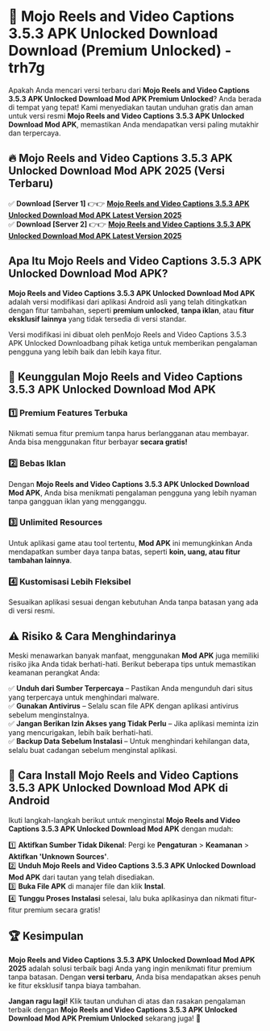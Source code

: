# 🎯 Mojo Reels and Video Captions 3.5.3 APK Unlocked Download  Download (Premium Unlocked) -  trh7g

Apakah Anda mencari versi terbaru dari **Mojo Reels and Video Captions 3.5.3 APK Unlocked Download Mod APK Premium Unlocked**? Anda berada di tempat yang tepat! Kami menyediakan tautan unduhan gratis dan aman untuk versi resmi **Mojo Reels and Video Captions 3.5.3 APK Unlocked Download Mod APK**, memastikan Anda mendapatkan versi paling mutakhir dan terpercaya.

## 🔥 Mojo Reels and Video Captions 3.5.3 APK Unlocked Download Mod APK 2025 (Versi Terbaru)

✅ **Download [Server 1]** 👉👉 [**Mojo Reels and Video Captions 3.5.3 APK Unlocked Download Mod APK Latest Version 2025**](https://momento.my/?title=Mojo_Reels_and_Video_Captions_3.5.3_APK_Unlocked_Download)  
✅ **Download [Server 2]** 👉👉 [**Mojo Reels and Video Captions 3.5.3 APK Unlocked Download Mod APK Latest Version 2025**](https://momento.my/?title=Mojo_Reels_and_Video_Captions_3.5.3_APK_Unlocked_Download)  

## Apa Itu Mojo Reels and Video Captions 3.5.3 APK Unlocked Download Mod APK?

**Mojo Reels and Video Captions 3.5.3 APK Unlocked Download Mod APK** adalah versi modifikasi dari aplikasi Android asli yang telah ditingkatkan dengan fitur tambahan, seperti **premium unlocked**, **tanpa iklan**, atau **fitur eksklusif lainnya** yang tidak tersedia di versi standar.

Versi modifikasi ini dibuat oleh penMojo Reels and Video Captions 3.5.3 APK Unlocked Downloadbang pihak ketiga untuk memberikan pengalaman pengguna yang lebih baik dan lebih kaya fitur.

## 🎯 Keunggulan Mojo Reels and Video Captions 3.5.3 APK Unlocked Download Mod APK

### 1️⃣ Premium Features Terbuka
Nikmati semua fitur premium tanpa harus berlangganan atau membayar. Anda bisa menggunakan fitur berbayar **secara gratis!**

### 2️⃣ Bebas Iklan
Dengan **Mojo Reels and Video Captions 3.5.3 APK Unlocked Download Mod APK**, Anda bisa menikmati pengalaman pengguna yang lebih nyaman tanpa gangguan iklan yang mengganggu.

### 3️⃣ Unlimited Resources
Untuk aplikasi game atau tool tertentu, **Mod APK** ini memungkinkan Anda mendapatkan sumber daya tanpa batas, seperti **koin, uang, atau fitur tambahan lainnya**.

### 4️⃣ Kustomisasi Lebih Fleksibel
Sesuaikan aplikasi sesuai dengan kebutuhan Anda tanpa batasan yang ada di versi resmi.

## ⚠️ Risiko & Cara Menghindarinya

Meski menawarkan banyak manfaat, menggunakan **Mod APK** juga memiliki risiko jika Anda tidak berhati-hati. Berikut beberapa tips untuk memastikan keamanan perangkat Anda:

✅ **Unduh dari Sumber Terpercaya** – Pastikan Anda mengunduh dari situs yang terpercaya untuk menghindari malware.  
✅ **Gunakan Antivirus** – Selalu scan file APK dengan aplikasi antivirus sebelum menginstalnya.  
✅ **Jangan Berikan Izin Akses yang Tidak Perlu** – Jika aplikasi meminta izin yang mencurigakan, lebih baik berhati-hati.  
✅ **Backup Data Sebelum Instalasi** – Untuk menghindari kehilangan data, selalu buat cadangan sebelum menginstal aplikasi.

## 📌 Cara Install Mojo Reels and Video Captions 3.5.3 APK Unlocked Download Mod APK di Android

Ikuti langkah-langkah berikut untuk menginstal **Mojo Reels and Video Captions 3.5.3 APK Unlocked Download Mod APK** dengan mudah:

1️⃣ **Aktifkan Sumber Tidak Dikenal**: Pergi ke **Pengaturan** > **Keamanan** > **Aktifkan 'Unknown Sources'**.  
2️⃣ **Unduh Mojo Reels and Video Captions 3.5.3 APK Unlocked Download Mod APK** dari tautan yang telah disediakan.  
3️⃣ **Buka File APK** di manajer file dan klik **Instal**.  
4️⃣ **Tunggu Proses Instalasi** selesai, lalu buka aplikasinya dan nikmati fitur-fitur premium secara gratis!

## 🏆 Kesimpulan

**Mojo Reels and Video Captions 3.5.3 APK Unlocked Download Mod APK 2025** adalah solusi terbaik bagi Anda yang ingin menikmati fitur premium tanpa batasan. Dengan **versi terbaru**, Anda bisa mendapatkan akses penuh ke fitur eksklusif tanpa biaya tambahan.

**Jangan ragu lagi!** Klik tautan unduhan di atas dan rasakan pengalaman terbaik dengan **Mojo Reels and Video Captions 3.5.3 APK Unlocked Download Mod APK Premium Unlocked** sekarang juga! 🚀
